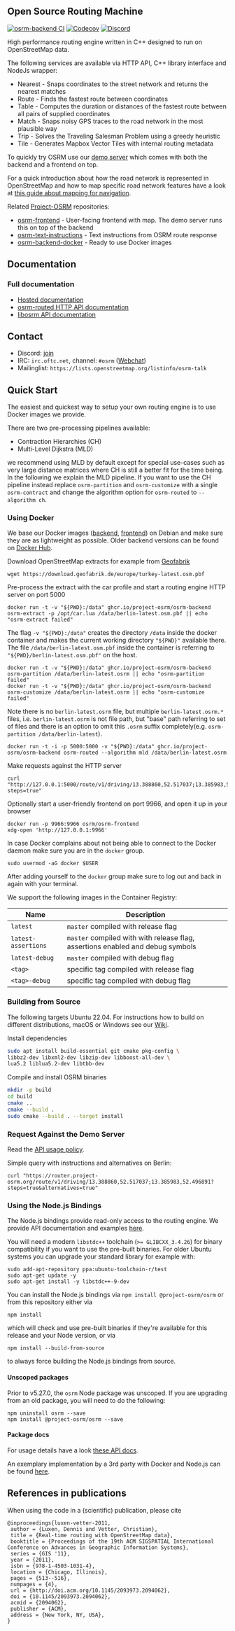 ## Open Source Routing Machine


[![osrm-backend CI](https://github.com/Project-OSRM/osrm-backend/actions/workflows/osrm-backend.yml/badge.svg)](https://github.com/Project-OSRM/osrm-backend/actions/workflows/osrm-backend.yml) [![Codecov](https://codecov.io/gh/Project-OSRM/osrm-backend/branch/master/graph/badge.svg)](https://codecov.io/gh/Project-OSRM/osrm-backend) [![Discord](https://img.shields.io/discord/1034487840219860992)](https://discord.gg/es9CdcCXcb)

High performance routing engine written in C++ designed to run on OpenStreetMap data.

The following services are available via HTTP API, C++ library interface and NodeJs wrapper:
- Nearest - Snaps coordinates to the street network and returns the nearest matches
- Route - Finds the fastest route between coordinates
- Table - Computes the duration or distances of the fastest route between all pairs of supplied coordinates
- Match - Snaps noisy GPS traces to the road network in the most plausible way
- Trip - Solves the Traveling Salesman Problem using a greedy heuristic
- Tile - Generates Mapbox Vector Tiles with internal routing metadata

To quickly try OSRM use our [demo server](http://map.project-osrm.org) which comes with both the backend and a frontend on top.

For a quick introduction about how the road network is represented in OpenStreetMap and how to map specific road network features have a look at [this guide about mapping for navigation](https://www.mapbox.com/mapping/mapping-for-navigation/).

Related [Project-OSRM](https://github.com/Project-OSRM) repositories:
- [osrm-frontend](https://github.com/Project-OSRM/osrm-frontend) - User-facing frontend with map. The demo server runs this on top of the backend
- [osrm-text-instructions](https://github.com/Project-OSRM/osrm-text-instructions) - Text instructions from OSRM route response
- [osrm-backend-docker](https://github.com/project-osrm/osrm-backend/pkgs/container/osrm-backend) - Ready to use Docker images

## Documentation

### Full documentation

- [Hosted documentation](http://project-osrm.org)
- [osrm-routed HTTP API documentation](docs/http.md)
- [libosrm API documentation](docs/libosrm.md)

## Contact

- Discord: [join](https://discord.gg/es9CdcCXcb)
- IRC: `irc.oftc.net`, channel: `#osrm` ([Webchat](https://webchat.oftc.net))
- Mailinglist: `https://lists.openstreetmap.org/listinfo/osrm-talk`

## Quick Start

The easiest and quickest way to setup your own routing engine is to use Docker images we provide.

There are two pre-processing pipelines available:
- Contraction Hierarchies (CH)
- Multi-Level Dijkstra (MLD)

we recommend using MLD by default except for special use-cases such as very large distance matrices where CH is still a better fit for the time being.
In the following we explain the MLD pipeline.
If you want to use the CH pipeline instead replace `osrm-partition` and `osrm-customize` with a single `osrm-contract` and change the algorithm option for `osrm-routed` to `--algorithm ch`.

### Using Docker

We base our Docker images ([backend](https://github.com/Project-OSRM/osrm-backend/pkgs/container/osrm-backend), [frontend](https://hub.docker.com/r/osrm/osrm-frontend/)) on Debian and make sure they are as lightweight as possible. Older backend versions can be found on [Docker Hub](https://hub.docker.com/r/osrm/osrm-backend/).

Download OpenStreetMap extracts for example from [Geofabrik](http://download.geofabrik.de/)

    wget https://download.geofabrik.de/europe/turkey-latest.osm.pbf

Pre-process the extract with the car profile and start a routing engine HTTP server on port 5000

    docker run -t -v "${PWD}:/data" ghcr.io/project-osrm/osrm-backend osrm-extract -p /opt/car.lua /data/berlin-latest.osm.pbf || echo "osrm-extract failed"

The flag `-v "${PWD}:/data"` creates the directory `/data` inside the docker container and makes the current working directory `"${PWD}"` available there. The file `/data/berlin-latest.osm.pbf` inside the container is referring to `"${PWD}/berlin-latest.osm.pbf"` on the host.

    docker run -t -v "${PWD}:/data" ghcr.io/project-osrm/osrm-backend osrm-partition /data/berlin-latest.osrm || echo "osrm-partition failed"
    docker run -t -v "${PWD}:/data" ghcr.io/project-osrm/osrm-backend osrm-customize /data/berlin-latest.osrm || echo "osrm-customize failed"

Note there is no `berlin-latest.osrm` file, but multiple `berlin-latest.osrm.*` files, i.e. `berlin-latest.osrm` is not file path, but "base" path referring to set of files and there is an option to omit this `.osrm` suffix completely(e.g. `osrm-partition /data/berlin-latest`).

    docker run -t -i -p 5000:5000 -v "${PWD}:/data" ghcr.io/project-osrm/osrm-backend osrm-routed --algorithm mld /data/berlin-latest.osrm

Make requests against the HTTP server

    curl "http://127.0.0.1:5000/route/v1/driving/13.388860,52.517037;13.385983,52.496891?steps=true"

Optionally start a user-friendly frontend on port 9966, and open it up in your browser

    docker run -p 9966:9966 osrm/osrm-frontend
    xdg-open 'http://127.0.0.1:9966'

In case Docker complains about not being able to connect to the Docker daemon make sure you are in the `docker` group.

    sudo usermod -aG docker $USER

After adding yourself to the `docker` group make sure to log out and back in again with your terminal.

We support the following images in the Container Registry:

Name | Description
-----|------
`latest` | `master` compiled with release flag
`latest-assertions` | `master` compiled with with release flag, assertions enabled and debug symbols
`latest-debug` | `master` compiled with debug flag
`<tag>` | specific tag compiled with release flag
`<tag>-debug` | specific tag compiled with debug flag

### Building from Source

The following targets Ubuntu 22.04.
For instructions how to build on different distributions, macOS or Windows see our [Wiki](https://github.com/Project-OSRM/osrm-backend/wiki).

Install dependencies

```bash
sudo apt install build-essential git cmake pkg-config \
libbz2-dev libxml2-dev libzip-dev libboost-all-dev \
lua5.2 liblua5.2-dev libtbb-dev
```

Compile and install OSRM binaries

```bash
mkdir -p build
cd build
cmake ..
cmake --build .
sudo cmake --build . --target install
```

### Request Against the Demo Server

Read the [API usage policy](https://github.com/Project-OSRM/osrm-backend/wiki/Demo-server).

Simple query with instructions and alternatives on Berlin:

```
curl "https://router.project-osrm.org/route/v1/driving/13.388860,52.517037;13.385983,52.496891?steps=true&alternatives=true"
```

### Using the Node.js Bindings

The Node.js bindings provide read-only access to the routing engine.
We provide API documentation and examples [here](docs/nodejs/api.md).

You will need a modern `libstdc++` toolchain (`>= GLIBCXX_3.4.26`) for binary compatibility if you want to use the pre-built binaries.
For older Ubuntu systems you can upgrade your standard library for example with:

```
sudo add-apt-repository ppa:ubuntu-toolchain-r/test
sudo apt-get update -y
sudo apt-get install -y libstdc++-9-dev
```

You can install the Node.js bindings via `npm install @project-osrm/osrm` or from this repository either via

    npm install

which will check and use pre-built binaries if they're available for this release and your Node version, or via

    npm install --build-from-source

to always force building the Node.js bindings from source.

#### Unscoped packages

Prior to v5.27.0, the `osrm` Node package was unscoped. If you are upgrading from an old package, you will need to do the following:

```
npm uninstall osrm --save
npm install @project-osrm/osrm --save
```

#### Package docs

For usage details have a look [these API docs](docs/nodejs/api.md).

An exemplary implementation by a 3rd party with Docker and Node.js can be found [here](https://github.com/door2door-io/osrm-express-server-demo).


## References in publications

When using the code in a (scientific) publication, please cite

```
@inproceedings{luxen-vetter-2011,
 author = {Luxen, Dennis and Vetter, Christian},
 title = {Real-time routing with OpenStreetMap data},
 booktitle = {Proceedings of the 19th ACM SIGSPATIAL International Conference on Advances in Geographic Information Systems},
 series = {GIS '11},
 year = {2011},
 isbn = {978-1-4503-1031-4},
 location = {Chicago, Illinois},
 pages = {513--516},
 numpages = {4},
 url = {http://doi.acm.org/10.1145/2093973.2094062},
 doi = {10.1145/2093973.2094062},
 acmid = {2094062},
 publisher = {ACM},
 address = {New York, NY, USA},
}
```

